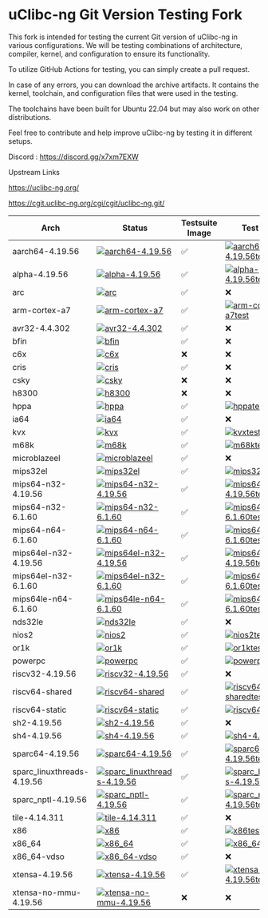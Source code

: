 

# uClibc-ng Git Version Testing Fork

This fork is intended for testing the current Git version of uClibc-ng in various configurations. We will be testing combinations of architecture, compiler, kernel, and configuration to ensure its functionality.

To utilize GitHub Actions for testing, you can simply create a pull request.

In case of any errors, you can download the archive artifacts. It contains the kernel, toolchain, and configuration files that were used in the testing.

The toolchains have been built for Ubuntu 22.04 but may also work on other distributions.

Feel free to contribute and help improve uClibc-ng by testing it in different setups.



Discord : https://discord.gg/x7xm7EXW


Upstream Links

https://uclibc-ng.org/

https://cgit.uclibc-ng.org/cgi/cgit/uclibc-ng.git/

|Arch  |Status|Testsuite Image|Test Result|
|------|------|------|------|
|aarch64-4.19.56|[![aarch64-4.19.56](https://img.shields.io/github/actions/workflow/status/lordrasmus/uclibc-ng/make-aarch64-4.19.56.yml?style=flat)](https://github.com/lordrasmus/uclibc-ng/actions/workflows/make-aarch64-4.19.56.yml)|:white_check_mark:|[![aarch64-4.19.56test](https://gist.githubusercontent.com/lordrasmus/867aa95ade60fa5b1ad098fa6c6a1968/raw/aarch64-4.19.56_test_result.svg)](https://gist.githubusercontent.com/lordrasmus/867aa95ade60fa5b1ad098fa6c6a1968/raw/aarch64-4.19.56_test_result.txt)
|alpha-4.19.56|[![alpha-4.19.56](https://img.shields.io/github/actions/workflow/status/lordrasmus/uclibc-ng/make-alpha-4.19.56.yml?style=flat)](https://github.com/lordrasmus/uclibc-ng/actions/workflows/make-alpha-4.19.56.yml)|:white_check_mark:|[![alpha-4.19.56test](https://gist.githubusercontent.com/lordrasmus/867aa95ade60fa5b1ad098fa6c6a1968/raw/alpha-4.19.56_test_result.svg)](https://gist.githubusercontent.com/lordrasmus/867aa95ade60fa5b1ad098fa6c6a1968/raw/alpha-4.19.56_test_result.txt)
|arc|[![arc](https://img.shields.io/github/actions/workflow/status/lordrasmus/uclibc-ng/make-arc.yml?style=flat)](https://github.com/lordrasmus/uclibc-ng/actions/workflows/make-arc.yml)|:white_check_mark:|:x:
|arm-cortex-a7|[![arm-cortex-a7](https://img.shields.io/github/actions/workflow/status/lordrasmus/uclibc-ng/make-arm.yml?style=flat)](https://github.com/lordrasmus/uclibc-ng/actions/workflows/make-arm.yml)|:white_check_mark:|[![arm-cortex-a7test](https://gist.githubusercontent.com/lordrasmus/867aa95ade60fa5b1ad098fa6c6a1968/raw/arm-cortex-a7_test_result.svg)](https://gist.githubusercontent.com/lordrasmus/867aa95ade60fa5b1ad098fa6c6a1968/raw/arm-cortex-a7_test_result.txt)
|avr32-4.4.302|[![avr32-4.4.302](https://img.shields.io/github/actions/workflow/status/lordrasmus/uclibc-ng/make-avr32.yml?style=flat)](https://github.com/lordrasmus/uclibc-ng/actions/workflows/make-avr32.yml)|:white_check_mark:|:x:
|bfin|[![bfin](https://img.shields.io/github/actions/workflow/status/lordrasmus/uclibc-ng/make-bfin.yml?style=flat)](https://github.com/lordrasmus/uclibc-ng/actions/workflows/make-bfin.yml)|:white_check_mark:|:x:
|c6x|[![c6x](https://img.shields.io/github/actions/workflow/status/lordrasmus/uclibc-ng/make-c6x.yml?style=flat)](https://github.com/lordrasmus/uclibc-ng/actions/workflows/make-c6x.yml)|:x:|:x:
|cris|[![cris](https://img.shields.io/github/actions/workflow/status/lordrasmus/uclibc-ng/make-cris.yml?style=flat)](https://github.com/lordrasmus/uclibc-ng/actions/workflows/make-cris.yml)|:white_check_mark:|:x:
|csky|[![csky](https://img.shields.io/github/actions/workflow/status/lordrasmus/uclibc-ng/make-csky.yml?style=flat)](https://github.com/lordrasmus/uclibc-ng/actions/workflows/make-csky.yml)|:x:|:x:
|h8300|[![h8300](https://img.shields.io/github/actions/workflow/status/lordrasmus/uclibc-ng/make-h8300.yml?style=flat)](https://github.com/lordrasmus/uclibc-ng/actions/workflows/make-h8300.yml)|:x:|:x:
|hppa|[![hppa](https://img.shields.io/github/actions/workflow/status/lordrasmus/uclibc-ng/make-hppa.yml?style=flat)](https://github.com/lordrasmus/uclibc-ng/actions/workflows/make-hppa.yml)|:white_check_mark:|[![hppatest](https://gist.githubusercontent.com/lordrasmus/867aa95ade60fa5b1ad098fa6c6a1968/raw/hppa_test_result.svg)](https://gist.githubusercontent.com/lordrasmus/867aa95ade60fa5b1ad098fa6c6a1968/raw/hppa_test_result.txt)
|ia64|[![ia64](https://img.shields.io/github/actions/workflow/status/lordrasmus/uclibc-ng/make-ia64.yml?style=flat)](https://github.com/lordrasmus/uclibc-ng/actions/workflows/make-ia64.yml)|:white_check_mark:|:x:
|kvx|[![kvx](https://img.shields.io/github/actions/workflow/status/lordrasmus/uclibc-ng/make-kvx.yml?style=flat)](https://github.com/lordrasmus/uclibc-ng/actions/workflows/make-kvx.yml)|:white_check_mark:|[![kvxtest](https://gist.githubusercontent.com/lordrasmus/867aa95ade60fa5b1ad098fa6c6a1968/raw/kvx_test_result.svg)](https://gist.githubusercontent.com/lordrasmus/867aa95ade60fa5b1ad098fa6c6a1968/raw/kvx_test_result.txt)
|m68k|[![m68k](https://img.shields.io/github/actions/workflow/status/lordrasmus/uclibc-ng/make-m68k.yml?style=flat)](https://github.com/lordrasmus/uclibc-ng/actions/workflows/make-m68k.yml)|:white_check_mark:|[![m68ktest](https://gist.githubusercontent.com/lordrasmus/867aa95ade60fa5b1ad098fa6c6a1968/raw/m68k_test_result.svg)](https://gist.githubusercontent.com/lordrasmus/867aa95ade60fa5b1ad098fa6c6a1968/raw/m68k_test_result.txt)
|microblazeel|[![microblazeel](https://img.shields.io/github/actions/workflow/status/lordrasmus/uclibc-ng/make-microblazeel.yml?style=flat)](https://github.com/lordrasmus/uclibc-ng/actions/workflows/make-microblazeel.yml)|:white_check_mark:|:x:
|mips32el|[![mips32el](https://img.shields.io/github/actions/workflow/status/lordrasmus/uclibc-ng/make-mips32el.yml?style=flat)](https://github.com/lordrasmus/uclibc-ng/actions/workflows/make-mips32el.yml)|:white_check_mark:|[![mips32eltest](https://gist.githubusercontent.com/lordrasmus/867aa95ade60fa5b1ad098fa6c6a1968/raw/mips32el_test_result.svg)](https://gist.githubusercontent.com/lordrasmus/867aa95ade60fa5b1ad098fa6c6a1968/raw/mips32el_test_result.txt)
|mips64-n32-4.19.56|[![mips64-n32-4.19.56](https://img.shields.io/github/actions/workflow/status/lordrasmus/uclibc-ng/make-mips64-n32-4.19.56.yml?style=flat)](https://github.com/lordrasmus/uclibc-ng/actions/workflows/make-mips64-n32-4.19.56.yml)|:white_check_mark:|[![mips64-n32-4.19.56test](https://gist.githubusercontent.com/lordrasmus/867aa95ade60fa5b1ad098fa6c6a1968/raw/mips64-n32-4.19.56_test_result.svg)](https://gist.githubusercontent.com/lordrasmus/867aa95ade60fa5b1ad098fa6c6a1968/raw/mips64-n32-4.19.56_test_result.txt)
|mips64-n32-6.1.60|[![mips64-n32-6.1.60](https://img.shields.io/github/actions/workflow/status/lordrasmus/uclibc-ng/make-mips64-n32-6.1.60.yml?style=flat)](https://github.com/lordrasmus/uclibc-ng/actions/workflows/make-mips64-n32-6.1.60.yml)|:white_check_mark:|[![mips64-n32-6.1.60test](https://gist.githubusercontent.com/lordrasmus/867aa95ade60fa5b1ad098fa6c6a1968/raw/mips64-n32-6.1.60_test_result.svg)](https://gist.githubusercontent.com/lordrasmus/867aa95ade60fa5b1ad098fa6c6a1968/raw/mips64-n32-6.1.60_test_result.txt)
|mips64-n64-6.1.60|[![mips64-n64-6.1.60](https://img.shields.io/github/actions/workflow/status/lordrasmus/uclibc-ng/make-mips64-n64-6.1.60.yml?style=flat)](https://github.com/lordrasmus/uclibc-ng/actions/workflows/make-mips64-n64-6.1.60.yml)|:white_check_mark:|[![mips64-n64-6.1.60test](https://gist.githubusercontent.com/lordrasmus/867aa95ade60fa5b1ad098fa6c6a1968/raw/mips64-n64-6.1.60_test_result.svg)](https://gist.githubusercontent.com/lordrasmus/867aa95ade60fa5b1ad098fa6c6a1968/raw/mips64-n64-6.1.60_test_result.txt)
|mips64el-n32-4.19.56|[![mips64el-n32-4.19.56](https://img.shields.io/github/actions/workflow/status/lordrasmus/uclibc-ng/make-mips64le-n32-4.19.56.yml?style=flat)](https://github.com/lordrasmus/uclibc-ng/actions/workflows/make-mips64le-n32-4.19.56.yml)|:white_check_mark:|[![mips64el-n32-4.19.56test](https://gist.githubusercontent.com/lordrasmus/867aa95ade60fa5b1ad098fa6c6a1968/raw/mips64el-n32-4.19.56_test_result.svg)](https://gist.githubusercontent.com/lordrasmus/867aa95ade60fa5b1ad098fa6c6a1968/raw/mips64el-n32-4.19.56_test_result.txt)
|mips64el-n32-6.1.60|[![mips64el-n32-6.1.60](https://img.shields.io/github/actions/workflow/status/lordrasmus/uclibc-ng/make-mips64le-n32-6.1.60.yml?style=flat)](https://github.com/lordrasmus/uclibc-ng/actions/workflows/make-mips64le-n32-6.1.60.yml)|:white_check_mark:|[![mips64el-n32-6.1.60test](https://gist.githubusercontent.com/lordrasmus/867aa95ade60fa5b1ad098fa6c6a1968/raw/mips64el-n32-6.1.60_test_result.svg)](https://gist.githubusercontent.com/lordrasmus/867aa95ade60fa5b1ad098fa6c6a1968/raw/mips64el-n32-6.1.60_test_result.txt)
|mips64le-n64-6.1.60|[![mips64le-n64-6.1.60](https://img.shields.io/github/actions/workflow/status/lordrasmus/uclibc-ng/make-mips64le-n64-6.1.60.yml?style=flat)](https://github.com/lordrasmus/uclibc-ng/actions/workflows/make-mips64le-n64-6.1.60.yml)|:white_check_mark:|[![mips64le-n64-6.1.60test](https://gist.githubusercontent.com/lordrasmus/867aa95ade60fa5b1ad098fa6c6a1968/raw/mips64le-n64-6.1.60_test_result.svg)](https://gist.githubusercontent.com/lordrasmus/867aa95ade60fa5b1ad098fa6c6a1968/raw/mips64le-n64-6.1.60_test_result.txt)
|nds32le|[![nds32le](https://img.shields.io/github/actions/workflow/status/lordrasmus/uclibc-ng/make-nds32le.yml?style=flat)](https://github.com/lordrasmus/uclibc-ng/actions/workflows/make-nds32le.yml)|:white_check_mark:|:x:
|nios2|[![nios2](https://img.shields.io/github/actions/workflow/status/lordrasmus/uclibc-ng/make-nios2.yml?style=flat)](https://github.com/lordrasmus/uclibc-ng/actions/workflows/make-nios2.yml)|:white_check_mark:|[![nios2test](https://gist.githubusercontent.com/lordrasmus/867aa95ade60fa5b1ad098fa6c6a1968/raw/nios2_test_result.svg)](https://gist.githubusercontent.com/lordrasmus/867aa95ade60fa5b1ad098fa6c6a1968/raw/nios2_test_result.txt)
|or1k|[![or1k](https://img.shields.io/github/actions/workflow/status/lordrasmus/uclibc-ng/make-or1k.yml?style=flat)](https://github.com/lordrasmus/uclibc-ng/actions/workflows/make-or1k.yml)|:white_check_mark:|[![or1ktest](https://gist.githubusercontent.com/lordrasmus/867aa95ade60fa5b1ad098fa6c6a1968/raw/or1k_test_result.svg)](https://gist.githubusercontent.com/lordrasmus/867aa95ade60fa5b1ad098fa6c6a1968/raw/or1k_test_result.txt)
|powerpc|[![powerpc](https://img.shields.io/github/actions/workflow/status/lordrasmus/uclibc-ng/make-powerpc.yml?style=flat)](https://github.com/lordrasmus/uclibc-ng/actions/workflows/make-powerpc.yml)|:white_check_mark:|[![powerpctest](https://gist.githubusercontent.com/lordrasmus/867aa95ade60fa5b1ad098fa6c6a1968/raw/powerpc_test_result.svg)](https://gist.githubusercontent.com/lordrasmus/867aa95ade60fa5b1ad098fa6c6a1968/raw/powerpc_test_result.txt)
|riscv32-4.19.56|[![riscv32-4.19.56](https://img.shields.io/github/actions/workflow/status/lordrasmus/uclibc-ng/make-riscv32-4.19.56.yml?style=flat)](https://github.com/lordrasmus/uclibc-ng/actions/workflows/make-riscv32-4.19.56.yml)|:white_check_mark:|:x:
|riscv64-shared|[![riscv64-shared](https://img.shields.io/github/actions/workflow/status/lordrasmus/uclibc-ng/make-riscv64-shared.yml?style=flat)](https://github.com/lordrasmus/uclibc-ng/actions/workflows/make-riscv64-shared.yml)|:white_check_mark:|[![riscv64-sharedtest](https://gist.githubusercontent.com/lordrasmus/867aa95ade60fa5b1ad098fa6c6a1968/raw/riscv64-shared_test_result.svg)](https://gist.githubusercontent.com/lordrasmus/867aa95ade60fa5b1ad098fa6c6a1968/raw/riscv64-shared_test_result.txt)
|riscv64-static|[![riscv64-static](https://img.shields.io/github/actions/workflow/status/lordrasmus/uclibc-ng/make-riscv64-static.yml?style=flat)](https://github.com/lordrasmus/uclibc-ng/actions/workflows/make-riscv64-static.yml)|:white_check_mark:|[![riscv64-statictest](https://gist.githubusercontent.com/lordrasmus/867aa95ade60fa5b1ad098fa6c6a1968/raw/riscv64-static_test_result.svg)](https://gist.githubusercontent.com/lordrasmus/867aa95ade60fa5b1ad098fa6c6a1968/raw/riscv64-static_test_result.txt)
|sh2-4.19.56|[![sh2-4.19.56](https://img.shields.io/github/actions/workflow/status/lordrasmus/uclibc-ng/make-sh2-4.19.56.yml?style=flat)](https://github.com/lordrasmus/uclibc-ng/actions/workflows/make-sh2-4.19.56.yml)|:white_check_mark:|:x:
|sh4-4.19.56|[![sh4-4.19.56](https://img.shields.io/github/actions/workflow/status/lordrasmus/uclibc-ng/make-sh4-4.19.56.yml?style=flat)](https://github.com/lordrasmus/uclibc-ng/actions/workflows/make-sh4-4.19.56.yml)|:white_check_mark:|[![sh4-4.19.56test](https://gist.githubusercontent.com/lordrasmus/867aa95ade60fa5b1ad098fa6c6a1968/raw/sh4-4.19.56_test_result.svg)](https://gist.githubusercontent.com/lordrasmus/867aa95ade60fa5b1ad098fa6c6a1968/raw/sh4-4.19.56_test_result.txt)
|sparc64-4.19.56|[![sparc64-4.19.56](https://img.shields.io/github/actions/workflow/status/lordrasmus/uclibc-ng/make-sparc64-4.19.56.yml?style=flat)](https://github.com/lordrasmus/uclibc-ng/actions/workflows/make-sparc64-4.19.56.yml)|:white_check_mark:|[![sparc64-4.19.56test](https://gist.githubusercontent.com/lordrasmus/867aa95ade60fa5b1ad098fa6c6a1968/raw/sparc64-4.19.56_test_result.svg)](https://gist.githubusercontent.com/lordrasmus/867aa95ade60fa5b1ad098fa6c6a1968/raw/sparc64-4.19.56_test_result.txt)
|sparc_linuxthreads-4.19.56|[![sparc_linuxthreads-4.19.56](https://img.shields.io/github/actions/workflow/status/lordrasmus/uclibc-ng/make-sparc_linuxthreads-4.19.56.yml?style=flat)](https://github.com/lordrasmus/uclibc-ng/actions/workflows/make-sparc_linuxthreads-4.19.56.yml)|:white_check_mark:|[![sparc_linuxthreads-4.19.56test](https://gist.githubusercontent.com/lordrasmus/867aa95ade60fa5b1ad098fa6c6a1968/raw/sparc_linuxthreads-4.19.56_test_result.svg)](https://gist.githubusercontent.com/lordrasmus/867aa95ade60fa5b1ad098fa6c6a1968/raw/sparc_linuxthreads-4.19.56_test_result.txt)
|sparc_nptl-4.19.56|[![sparc_nptl-4.19.56](https://img.shields.io/github/actions/workflow/status/lordrasmus/uclibc-ng/make-sparc_nptl-4.19.56.yml?style=flat)](https://github.com/lordrasmus/uclibc-ng/actions/workflows/make-sparc_nptl-4.19.56.yml)|:white_check_mark:|[![sparc_nptl-4.19.56test](https://gist.githubusercontent.com/lordrasmus/867aa95ade60fa5b1ad098fa6c6a1968/raw/sparc_nptl-4.19.56_test_result.svg)](https://gist.githubusercontent.com/lordrasmus/867aa95ade60fa5b1ad098fa6c6a1968/raw/sparc_nptl-4.19.56_test_result.txt)
|tile-4.14.311|[![tile-4.14.311](https://img.shields.io/github/actions/workflow/status/lordrasmus/uclibc-ng/make-tile-4.14.311.yml?style=flat)](https://github.com/lordrasmus/uclibc-ng/actions/workflows/make-tile-4.14.311.yml)|:white_check_mark:|:x:
|x86|[![x86](https://img.shields.io/github/actions/workflow/status/lordrasmus/uclibc-ng/make-x86.yml?style=flat)](https://github.com/lordrasmus/uclibc-ng/actions/workflows/make-x86.yml)|:white_check_mark:|[![x86test](https://gist.githubusercontent.com/lordrasmus/867aa95ade60fa5b1ad098fa6c6a1968/raw/x86_test_result.svg)](https://gist.githubusercontent.com/lordrasmus/867aa95ade60fa5b1ad098fa6c6a1968/raw/x86_test_result.txt)
|x86_64|[![x86_64](https://img.shields.io/github/actions/workflow/status/lordrasmus/uclibc-ng/make-x86_64.yml?style=flat)](https://github.com/lordrasmus/uclibc-ng/actions/workflows/make-x86_64.yml)|:white_check_mark:|[![x86_64test](https://gist.githubusercontent.com/lordrasmus/867aa95ade60fa5b1ad098fa6c6a1968/raw/x86_64_test_result.svg)](https://gist.githubusercontent.com/lordrasmus/867aa95ade60fa5b1ad098fa6c6a1968/raw/x86_64_test_result.txt)
|x86_64-vdso|[![x86_64-vdso](https://img.shields.io/github/actions/workflow/status/lordrasmus/uclibc-ng/make-x86_64-vdso.yml?style=flat)](https://github.com/lordrasmus/uclibc-ng/actions/workflows/make-x86_64-vdso.yml)|:white_check_mark:|:x:
|xtensa-4.19.56|[![xtensa-4.19.56](https://img.shields.io/github/actions/workflow/status/lordrasmus/uclibc-ng/make-xtensa-4.19.56.yml?style=flat)](https://github.com/lordrasmus/uclibc-ng/actions/workflows/make-xtensa-4.19.56.yml)|:white_check_mark:|[![xtensa-4.19.56test](https://gist.githubusercontent.com/lordrasmus/867aa95ade60fa5b1ad098fa6c6a1968/raw/xtensa-4.19.56_test_result.svg)](https://gist.githubusercontent.com/lordrasmus/867aa95ade60fa5b1ad098fa6c6a1968/raw/xtensa-4.19.56_test_result.txt)
|xtensa-no-mmu-4.19.56|[![xtensa-no-mmu-4.19.56](https://img.shields.io/github/actions/workflow/status/lordrasmus/uclibc-ng/make-xtensa-no-mmu-4.19.56.yml?style=flat)](https://github.com/lordrasmus/uclibc-ng/actions/workflows/make-xtensa-no-mmu-4.19.56.yml)|:x:|:x:
